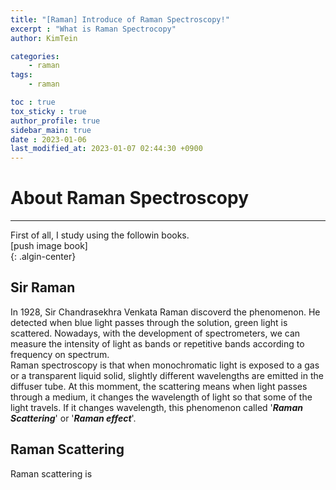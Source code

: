 ```yaml
---
title: "[Raman] Introduce of Raman Spectroscopy!"
excerpt : "What is Raman Spectrocopy"
author: KimTein

categories: 
    - raman
tags:
    - raman

toc : true
tox_sticky : true
author_profile: true
sidebar_main: true  
date : 2023-01-06
last_modified_at: 2023-01-07 02:44:30 +0900
---
```


# About Raman Spectroscopy 
___

First of all, I study using the followin books.  
[push image book]   
{: .algin-center}
## Sir Raman   

In 1928, Sir Chandrasekhra Venkata Raman discoverd the phenomenon. He detected when blue light passes through the solution, green light is scattered. Nowadays, with the development of spectrometers, we can measure the intensity of light as bands or repetitive bands according to frequency on spectrum.    
Raman spectroscopy is that when monochromatic light is exposed to a gas or a transparent liquid solid, slightly different wavelengths are emitted in the diffuser tube. At this momment, the scattering means when light passes through a medium, it changes the wavelength of light so that some of the light travels. If it changes wavelength, this phenomenon called '**_Raman Scattering_**' or '**_Raman effect_**'.   

## Raman Scattering
Raman scattering is 




